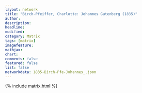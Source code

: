 ```yaml
---
layout: network
title: "Birch-Pfeiffer, Charlotte: Johannes Gutenberg (1835)"
author:
description:
headline:
modified:
category: Matrix
tags: [matrix]
imagefeature: 
mathjax: 
chart: 
comments: false
featured: false
list: false
networkdata: 1835-Birch-Pfe-Johannes_.json
---
```

{% include matrix.html %}
